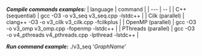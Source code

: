 _**Compile commands examples:**_
| language | command    |
| ---         |      --                                                   |
| C++ (sequential)  | gcc -O3 -o v3_seq v3_seq.cpp -lstdc++                     |
| Cilk (parallel)       | clang++ -O3 -o v3_cilk v3_cilk.cpp -fcilkplus             |
| OpenMP (parallel)      | gcc -O3 -o v3_omp v3_omp.cpp -fopenmp -lstdc++            |
| PThreads (parallel)   | gcc -O3 -o v4_pthreads v4_pthreads.cpp -lpthread -lstdc++ |

_**Run command example:**_ ./v3_seq '*GraphName*'
